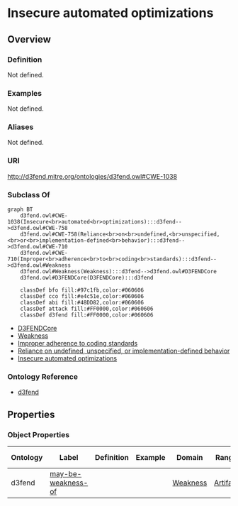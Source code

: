 # Insecure automated optimizations

## Overview

### Definition
Not defined.

### Examples
Not defined.

### Aliases
Not defined.

### URI
http://d3fend.mitre.org/ontologies/d3fend.owl#CWE-1038

### Subclass Of
```mermaid
graph BT
    d3fend.owl#CWE-1038(Insecure<br>automated<br>optimizations):::d3fend-->d3fend.owl#CWE-758
    d3fend.owl#CWE-758(Reliance<br>on<br>undefined,<br>unspecified,<br>or<br>implementation-defined<br>behavior):::d3fend-->d3fend.owl#CWE-710
    d3fend.owl#CWE-710(Improper<br>adherence<br>to<br>coding<br>standards):::d3fend-->d3fend.owl#Weakness
    d3fend.owl#Weakness(Weakness):::d3fend-->d3fend.owl#D3FENDCore
    d3fend.owl#D3FENDCore(D3FENDCore):::d3fend
    
    classDef bfo fill:#97c1fb,color:#060606
    classDef cco fill:#e4c51e,color:#060606
    classDef abi fill:#48DD82,color:#060606
    classDef attack fill:#FF0000,color:#060606
    classDef d3fend fill:#FF0000,color:#060606
```

- [D3FENDCore](/docs/ontology/reference/model/D3FENDCore/D3FENDCore.md)
- [Weakness](/docs/ontology/reference/model/D3FENDCore/Weakness/Weakness.md)
- [Improper adherence to coding standards](/docs/ontology/reference/model/D3FENDCore/Weakness/Improper%20adherence%20to%20coding%20standards/Improper%20adherence%20to%20coding%20standards.md)
- [Reliance on undefined, unspecified, or implementation-defined behavior](/docs/ontology/reference/model/D3FENDCore/Weakness/Improper%20adherence%20to%20coding%20standards/Reliance%20on%20undefined%2C%20unspecified%2C%20or%20implementation-defined%20behavior/Reliance%20on%20undefined%2C%20unspecified%2C%20or%20implementation-defined%20behavior.md)
- [Insecure automated optimizations](/docs/ontology/reference/model/D3FENDCore/Weakness/Improper%20adherence%20to%20coding%20standards/Reliance%20on%20undefined%2C%20unspecified%2C%20or%20implementation-defined%20behavior/Insecure%20automated%20optimizations/Insecure%20automated%20optimizations.md)


### Ontology Reference
- [d3fend](http://d3fend.mitre.org/ontologies/d3fend.owl#)

## Properties
### Object Properties
| Ontology | Label | Definition | Example | Domain | Range | Inverse Of |
|----------|-------|------------|---------|--------|-------|------------|
| d3fend | [may-be-weakness-of](http://d3fend.mitre.org/ontologies/d3fend.owl#may-be-weakness-of) |  |  | [Weakness](/docs/ontology/reference/model/D3FENDCore/Weakness/Weakness.md) | [Artifact](/docs/ontology/reference/model/D3FENDCore/Artifact/Artifact.md) | [may-have-weakness](http://d3fend.mitre.org/ontologies/d3fend.owl#may-have-weakness) |

